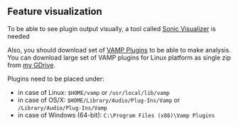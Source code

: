 ## Feature visualization

To be able to see plugin output visually, a tool called [Sonic Visualizer](https://www.sonicvisualiser.org/) is needed

Also, you should download set of [VAMP Plugins](https://www.vamp-plugins.org/download.html) to be able to make analysis. You can download large set of VAMP plugins for Linux platform as single zip from [my GDrive](https://drive.google.com/open?id=1S60frCyf8o8v29lJeCpwnLcIFWI6N2ze).

Plugins need to be placed under:
 - in case of Linux: `$HOME/vamp` or `/usr/local/lib/vamp` 
 - in case of OS/X: `$HOME/Library/Audio/Plug-Ins/Vamp` or `/Library/Audio/Plug-Ins/Vamp` 
 - in case of Windows (64-bit): `C:\Program Files (x86)\Vamp Plugins`
 